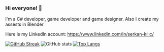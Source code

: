 ### Hi everyone! 👋


I'm a C# developer, game developer and game designer. Also I create my assests in Blender

Here is my LinkedIn account: https://www.linkedin.com/in/serkan-kılıc/


[![GitHub Streak](https://github-readme-streak-stats.herokuapp.com?user=Serkan-Kk&theme=vue-dark&date_format=j%2Fn%5B%2FY%5D)](https://git.io/streak-stats)
![GitHub stats](https://github-readme-stats.vercel.app/api?username=Serkan-K&show_icons=true&theme=vue-dark)
[![Top Langs](https://github-readme-stats.vercel.app/api/top-langs/?username=Serkan-K&layout=compact&theme=vue-dark&hide=kotlin,swift,objective-c)](https://github.com/Serkan-K)


<!--
**Serkan-K/Serkan-K** is a ✨ _special_ ✨ repository because its `README.md` (this file) appears on your GitHub profile.

Here are some ideas to get you started:

- 🔭 I’m currently working on ...
- 🌱 I’m currently learning ...
- 👯 I’m looking to collaborate on ...
- 🤔 I’m looking for help with ...
- 💬 Ask me about ...
- 📫 How to reach me: ...
- 😄 Pronouns: ...
- ⚡ Fun fact: ...
-->
